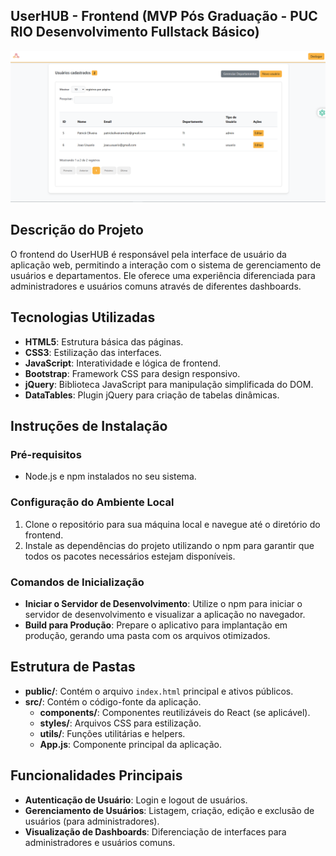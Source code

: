 ## UserHUB - Frontend (MVP Pós Graduação - PUC RIO Desenvolvimento Fullstack Básico)

![USERHUB_FRONT-END](img/DASHBOARD.png)

## Descrição do Projeto
O frontend do UserHUB é responsável pela interface de usuário da aplicação web, permitindo a interação com o sistema de gerenciamento de usuários e departamentos. Ele oferece uma experiência diferenciada para administradores e usuários comuns através de diferentes dashboards.

## Tecnologias Utilizadas
- **HTML5**: Estrutura básica das páginas.
- **CSS3**: Estilização das interfaces.
- **JavaScript**: Interatividade e lógica de frontend.
- **Bootstrap**: Framework CSS para design responsivo.
- **jQuery**: Biblioteca JavaScript para manipulação simplificada do DOM.
- **DataTables**: Plugin jQuery para criação de tabelas dinâmicas.

## Instruções de Instalação

### Pré-requisitos
- Node.js e npm instalados no seu sistema.

### Configuração do Ambiente Local

1. Clone o repositório para sua máquina local e navegue até o diretório do frontend.
2. Instale as dependências do projeto utilizando o npm para garantir que todos os pacotes necessários estejam disponíveis.

### Comandos de Inicialização

- **Iniciar o Servidor de Desenvolvimento**: Utilize o npm para iniciar o servidor de desenvolvimento e visualizar a aplicação no navegador.
- **Build para Produção**: Prepare o aplicativo para implantação em produção, gerando uma pasta com os arquivos otimizados.

## Estrutura de Pastas

- **public/**: Contém o arquivo `index.html` principal e ativos públicos.
- **src/**: Contém o código-fonte da aplicação.
  - **components/**: Componentes reutilizáveis do React (se aplicável).
  - **styles/**: Arquivos CSS para estilização.
  - **utils/**: Funções utilitárias e helpers.
  - **App.js**: Componente principal da aplicação.

## Funcionalidades Principais
- **Autenticação de Usuário**: Login e logout de usuários.
- **Gerenciamento de Usuários**: Listagem, criação, edição e exclusão de usuários (para administradores).
- **Visualização de Dashboards**: Diferenciação de interfaces para administradores e usuários comuns.
